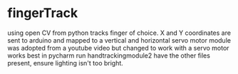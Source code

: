 # fingerTrack
using open CV from python tracks finger of choice. X and Y coordinates are sent to arduino and mapped to a vertical and horizontal servo motor
module was adopted from a youtube video but changed to work with a servo motor 
works best in pycharm 
run handtrackingmodule2 have the other files present, ensure lighting isn't too bright.
